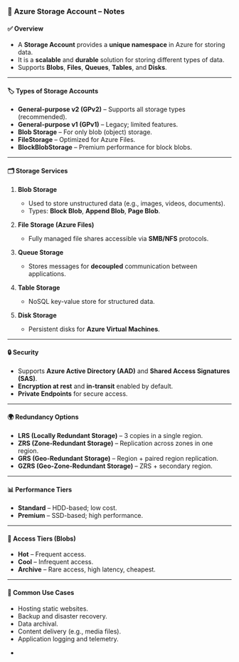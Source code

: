 

### 🔹 **Azure Storage Account – Notes**

#### ✅ **Overview**

* A **Storage Account** provides a **unique namespace** in Azure for storing data.
* It is a **scalable** and **durable** solution for storing different types of data.
* Supports **Blobs**, **Files**, **Queues**, **Tables**, and **Disks**.

---

#### 🏷️ **Types of Storage Accounts**

* **General-purpose v2 (GPv2)** – Supports all storage types (recommended).
* **General-purpose v1 (GPv1)** – Legacy; limited features.
* **Blob Storage** – For only blob (object) storage.
* **FileStorage** – Optimized for Azure Files.
* **BlockBlobStorage** – Premium performance for block blobs.

---

#### 🗂️ **Storage Services**

1. **Blob Storage**

   * Used to store unstructured data (e.g., images, videos, documents).
   * Types: **Block Blob**, **Append Blob**, **Page Blob**.
2. **File Storage (Azure Files)**

   * Fully managed file shares accessible via **SMB/NFS** protocols.
3. **Queue Storage**

   * Stores messages for **decoupled** communication between applications.
4. **Table Storage**

   * NoSQL key-value store for structured data.
5. **Disk Storage**

   * Persistent disks for **Azure Virtual Machines**.

---

#### 🔒 **Security**

* Supports **Azure Active Directory (AAD)** and **Shared Access Signatures (SAS)**.
* **Encryption at rest** and **in-transit** enabled by default.
* **Private Endpoints** for secure access.

---

#### 🌍 **Redundancy Options**

* **LRS (Locally Redundant Storage)** – 3 copies in a single region.
* **ZRS (Zone-Redundant Storage)** – Replication across zones in one region.
* **GRS (Geo-Redundant Storage)** – Region + paired region replication.
* **GZRS (Geo-Zone-Redundant Storage)** – ZRS + secondary region.

---

#### 📊 **Performance Tiers**

* **Standard** – HDD-based; low cost.
* **Premium** – SSD-based; high performance.

---

#### 🧾 **Access Tiers (Blobs)**

* **Hot** – Frequent access.
* **Cool** – Infrequent access.
* **Archive** – Rare access, high latency, cheapest.

---

#### 🧰 **Common Use Cases**

* Hosting static websites.
* Backup and disaster recovery.
* Data archival.
* Content delivery (e.g., media files).
* Application logging and telemetry.

-